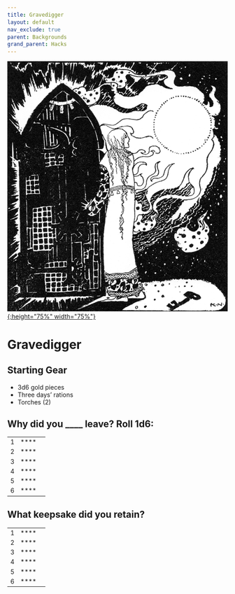```yaml
---
title: Gravedigger
layout: default
nav_exclude: true
parent: Backgrounds
grand_parent: Hacks
---
```



[![Alt text](/img/backgrounds/gravedigger.jpg "East of the Sun and West of the Moon, illustrated by Kay Nielsen"){:height="75%" width="75%"}](/img/backgrounds/gravedigger.jpg)

# Gravedigger

## Starting Gear

- 3d6 gold pieces
- Three days’ rations
- Torches (2)

## Why did you ____ leave? Roll 1d6:


|      |      |      |
| ---- | ---- | ---- |
| 1    |**** |      |
| 2    |**** |      |
| 3    |**** |      |
| 4    |**** |      |
| 5    |**** |      |
| 6    |**** |      |

## What keepsake did you retain?


|      |      |      |
| ---- | ---- | ---- |
| 1    |**** |      |
| 2    |**** |      |
| 3    |**** |      |
| 4    |**** |      |
| 5    |**** |      |
| 6    |**** |      |
